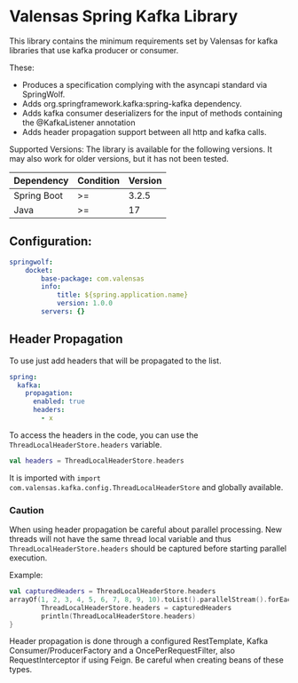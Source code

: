 # Valensas Spring Kafka Library

This library contains the minimum requirements set by Valensas for kafka libraries that use kafka producer or consumer.

These:
- Produces a specification complying with the asyncapi standard via SpringWolf.
- Adds org.springframework.kafka:spring-kafka dependency.
- Adds kafka consumer deserializers for the input of methods containing the @KafkaListener annotation
- Adds header propagation support between all http and kafka calls.

Supported Versions:
The library is available for the following versions. It may also work for older versions, but it has not been tested.

| Dependency | Condition | Version |
| ------ |-----------|---------|
| Spring Boot | >=        | 3.2.5   |
| Java | >=        | 17      |


## Configuration:
```yaml
springwolf:
    docket:
        base-package: com.valensas
        info:
            title: ${spring.application.name}
            version: 1.0.0
        servers: {}
```

## Header Propagation

To use just add headers that will be propagated to the list. 

```yaml
spring:
  kafka:
    propagation:
      enabled: true
      headers:
        - x
```

To access the headers in the code, you can use the `ThreadLocalHeaderStore.headers` variable.

```kotlin
val headers = ThreadLocalHeaderStore.headers
```

It is imported with `import com.valensas.kafka.config.ThreadLocalHeaderStore` and globally available.



### Caution

When using header propagation be careful about parallel processing. New threads will not have the same thread local variable
and thus `ThreadLocalHeaderStore.headers` should be captured before starting parallel execution.

Example:
```kotlin
val capturedHeaders = ThreadLocalHeaderStore.headers
arrayOf(1, 2, 3, 4, 5, 6, 7, 8, 9, 10).toList().parallelStream().forEach {
        ThreadLocalHeaderStore.headers = capturedHeaders
        println(ThreadLocalHeaderStore.headers)
}
```

Header propagation is done through a configured RestTemplate, Kafka Consumer/ProducerFactory and a OncePerRequestFilter, also RequestInterceptor if using Feign.
Be careful when creating beans of these types.